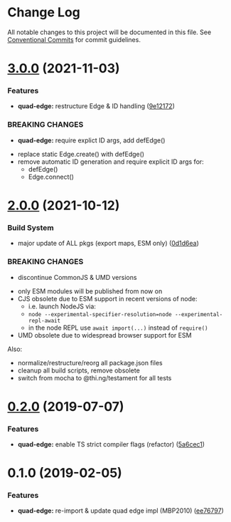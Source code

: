 # Change Log

All notable changes to this project will be documented in this file.
See [Conventional Commits](https://conventionalcommits.org) for commit guidelines.

# [3.0.0](https://github.com/thi-ng/umbrella/compare/@thi.ng/quad-edge@2.0.6...@thi.ng/quad-edge@3.0.0) (2021-11-03)


### Features

* **quad-edge:** restructure Edge & ID handling ([9e12172](https://github.com/thi-ng/umbrella/commit/9e121721c2d2b575e38ca21a7824f35438909122))


### BREAKING CHANGES

* **quad-edge:** require explict ID args, add defEdge()

- replace static Edge.create() with defEdge()
- remove automatic ID generation and require explicit ID args for:
  - defEdge()
  - Edge.connect()





# [2.0.0](https://github.com/thi-ng/umbrella/compare/@thi.ng/quad-edge@1.0.1...@thi.ng/quad-edge@2.0.0) (2021-10-12)


### Build System

* major update of ALL pkgs (export maps, ESM only) ([0d1d6ea](https://github.com/thi-ng/umbrella/commit/0d1d6ea9fab2a645d6c5f2bf2591459b939c09b6))


### BREAKING CHANGES

* discontinue CommonJS & UMD versions

- only ESM modules will be published from now on
- CJS obsolete due to ESM support in recent versions of node:
  - i.e. launch NodeJS via:
  - `node --experimental-specifier-resolution=node --experimental-repl-await`
  - in the node REPL use `await import(...)` instead of `require()`
- UMD obsolete due to widespread browser support for ESM

Also:
- normalize/restructure/reorg all package.json files
- cleanup all build scripts, remove obsolete
- switch from mocha to @thi.ng/testament for all tests






#  [0.2.0](https://github.com/thi-ng/umbrella/compare/@thi.ng/quad-edge@0.1.4...@thi.ng/quad-edge@0.2.0) (2019-07-07)

###  Features

- **quad-edge:** enable TS strict compiler flags (refactor) ([5a6cec1](https://github.com/thi-ng/umbrella/commit/5a6cec1))

#  0.1.0 (2019-02-05)

###  Features

- **quad-edge:** re-import & update quad edge impl (MBP2010) ([ee76797](https://github.com/thi-ng/umbrella/commit/ee76797))
